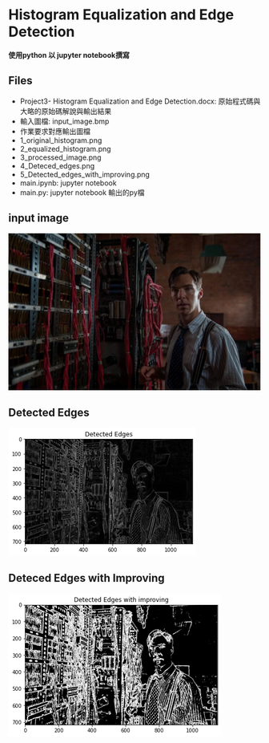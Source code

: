 # Histogram Equalization and Edge Detection
**使用python 以 jupyter notebook撰寫**  

## Files
* Project3- Histogram Equalization and Edge Detection.docx: 原始程式碼與大略的原始碼解說與輸出結果
* 輸入圖檔: input_image.bmp
* 作業要求對應輸出圖檔
* 1_original_histogram.png
* 2_equalized_histogram.png
* 3_processed_image.png
* 4_Deteced_edges.png
* 5_Detected_edges_with_improving.png
* main.ipynb: jupyter notebook
* main.py: jupyter notebook 輸出的py檔

## input image
![inputImage](https://github.com/lynn9106/NCKU_Multimedia-Systems-and-Applications/blob/main/Histogram-Equalization-and-Edge-Detection/input_image.bmp)

## Detected Edges
![DetectedEdgesImage](https://github.com/lynn9106/NCKU_Multimedia-Systems-and-Applications/blob/main/Histogram-Equalization-and-Edge-Detection/4_Deteced_edges.png)

## Deteced Edges with Improving
![ImprovingImage](https://github.com/lynn9106/NCKU_Multimedia-Systems-and-Applications/blob/main/Histogram-Equalization-and-Edge-Detection/5_Detected_edges_with_improving.png)
